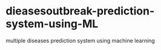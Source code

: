# dieasesoutbreak-prediction-system-using-ML
multiple diseases prediction system using machine learning
